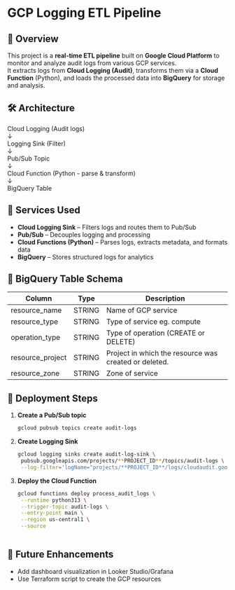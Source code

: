 # GCP Logging ETL Pipeline

## 📌 Overview
This project is a **real-time ETL pipeline** built on **Google Cloud Platform** to monitor and analyze audit logs from various GCP services.  
It extracts logs from **Cloud Logging (Audit)**, transforms them via a **Cloud Function** (Python), and loads the processed data into **BigQuery** for storage and analysis.

## 🛠️ Architecture
Cloud Logging (Audit logs) <br>
↓ <br>
Logging Sink (Filter)<br>
↓<br>
Pub/Sub Topic <br>
↓<br>
Cloud Function (Python - parse & transform)<br>
↓<br>
BigQuery Table


## 🔧 Services Used
- **Cloud Logging Sink** – Filters logs and routes them to Pub/Sub
- **Pub/Sub** – Decouples logging and processing
- **Cloud Functions (Python)** – Parses logs, extracts metadata, and formats data
- **BigQuery** – Stores structured logs for analytics

## 📂 BigQuery Table Schema
| Column       | Type     | Description |
|--------------|----------|-------------|
| resource_name | STRING   | Name of GCP service |
| resource_type | STRING   | Type of service eg. compute |
| operation_type| STRING   | Type of operation (CREATE or DELETE) |
| resource_project| STRING | Project in which the resource was created or deleted. |
| resource_zone | STRING   | Zone of service |


## 🚀 Deployment Steps
1. **Create a Pub/Sub topic** 
   ```bash
   gcloud pubsub topics create audit-logs
   
2. **Create Logging Sink**
   ```bash
   gcloud logging sinks create audit-log-sink \
    pubsub.googleapis.com/projects/**PROJECT_ID**/topics/audit-logs \
    --log-filter='logName="projects/**PROJECT_ID**/logs/cloudaudit.googleapis.com%2Factivity" AND protoPayload.methodName:("create" OR "delete" OR "insert") AND operation.last="true"'

3. **Deploy the Cloud Function**  
   ```bash
   gcloud functions deploy process_audit_logs \
    --runtime python313 \
    --trigger-topic audit-logs \
    --entry-point main \
    --region us-central1 \
    --source 
    

## 🧠 Future Enhancements
- Add dashboard visualization in Looker Studio/Grafana
- Use Terraform script to create the GCP resources

